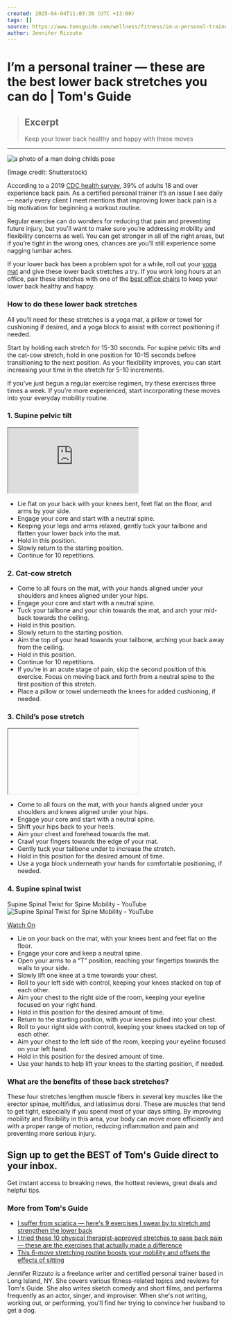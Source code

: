 ```yaml
---
created: 2025-04-04T11:03:30 (UTC +13:00)
tags: []
source: https://www.tomsguide.com/wellness/fitness/im-a-personal-trainer-these-are-the-best-lower-back-stretches-you-can-do
author: Jennifer Rizzuto
---
```


# I’m a personal trainer — these are the best lower back stretches you can do | Tom's Guide

> ## Excerpt
> Keep your lower back healthy and happy with these moves

---
 ![a photo of a man doing childs pose](https://cdn.mos.cms.futurecdn.net/kQP5sBBmSKVnXeCubTAZ3n-1200-80.jpg)

(Image credit: Shutterstock)

According to a 2019 [<u>CDC health survey</u>](https://www.cdc.gov/nchs/products/databriefs/db415.htm), 39% of adults 18 and over experience back pain. As a certified personal trainer it’s an issue I see daily — nearly every client I meet mentions that improving lower back pain is a big motivation for beginning a workout routine.

Regular exercise can do wonders for reducing that pain and preventing future injury, but you’ll want to make sure you’re addressing mobility and flexibility concerns as well. You can get stronger in all of the right areas, but if you’re tight in the wrong ones, chances are you’ll still experience some nagging lumbar aches.

If your lower back has been a problem spot for a while, roll out your [<u>yoga mat</u>](https://www.tomsguide.com/best-picks/best-yoga-mats) and give these lower back stretches a try. If you work long hours at an office, pair these stretches with one of the [<u>best office chairs</u>](https://www.tomsguide.com/best-picks/best-office-chairs) to keep your lower back healthy and happy.

### How to do these lower back stretches

All you’ll need for these stretches is a yoga mat, a pillow or towel for cushioning if desired, and a yoga block to assist with correct positioning if needed.

Start by holding each stretch for 15-30 seconds. For supine pelvic tilts and the cat-cow stretch, hold in one position for 10-15 seconds before transitioning to the next position. As your flexibility improves, you can start increasing your time in the stretch for 5-10 increments.

If you’ve just begun a regular exercise regimen, try these exercises three times a week. If you’re more experienced, start incorporating these moves into your everyday mobility routine.

### 1\. Supine pelvic tilt

<iframe data-lazy-priority="low" data-lazy-src="https://www.youtube.com/embed/TWuR_U9ddcc" allowfullscreen="" src="https://www.youtube.com/embed/TWuR_U9ddcc"></iframe>

-   Lie flat on your back with your knees bent, feet flat on the floor, and arms by your side.
-   Engage your core and start with a neutral spine.
-   Keeping your legs and arms relaxed, gently tuck your tailbone and flatten your lower back into the mat.
-   Hold in this position.
-   Slowly return to the starting position.
-   Continue for 10 repetitions.

### 2\. Cat-cow stretch

-   Come to all fours on the mat, with your hands aligned under your shoulders and knees aligned under your hips.
-   Engage your core and start with a neutral spine.
-   Tuck your tailbone and your chin towards the mat, and arch your mid-back towards the ceiling.
-   Hold in this position.
-   Slowly return to the starting position.
-   Aim the top of your head towards your tailbone, arching your back away from the ceiling.
-   Hold in this position.
-   Continue for 10 repetitions.
-   If you’re in an acute stage of pain, skip the second position of this exercise. Focus on moving back and forth from a neutral spine to the first position of this stretch.
-   Place a pillow or towel underneath the knees for added cushioning, if needed.

### 3\. Child’s pose stretch

<iframe data-lazy-priority="low" data-lazy-src="https://www.youtube.com/embed/kH12QrSGedM" allowfullscreen=""></iframe>

-   Come to all fours on the mat, with your hands aligned under your shoulders and knees aligned under your hips.
-   Engage your core and start with a neutral spine.
-   Shift your hips back to your heels.
-   Aim your chest and forehead towards the mat.
-   Crawl your fingers towards the edge of your mat.
-   Gently tuck your tailbone under to increase the stretch.
-   Hold in this position for the desired amount of time.
-   Use a yoga block underneath your hands for comfortable positioning, if needed.

### 4\. Supine spinal twist

Supine Spinal Twist for Spine Mobility - YouTube ![Supine Spinal Twist for Spine Mobility - YouTube](https://img.youtube.com/vi/mNdJti7ZwKI/maxresdefault.jpg)

[Watch On](https://youtu.be/mNdJti7ZwKI)

-   Lie on your back on the mat, with your knees bent and feet flat on the floor.
-   Engage your core and keep a neutral spine.
-   Open your arms to a “T” position, reaching your fingertips towards the walls to your side.
-   Slowly lift one knee at a time towards your chest.
-   Roll to your left side with control, keeping your knees stacked on top of each other.
-   Aim your chest to the right side of the room, keeping your eyeline focused on your right hand.
-   Hold in this position for the desired amount of time.
-   Return to the starting position, with your knees pulled into your chest.
-   Roll to your right side with control, keeping your knees stacked on top of each other.
-   Aim your chest to the left side of the room, keeping your eyeline focused on your left hand.
-   Hold in this position for the desired amount of time.
-   Use your hands to help lift your knees to the starting position, if needed.

### What are the benefits of these back stretches?

These four stretches lengthen muscle fibers in several key muscles like the erector spinae, multifidus, and latissimus dorsi. These are muscles that tend to get tight, especially if you spend most of your days sitting. By improving mobility and flexibility in this area, your body can move more efficiently and with a proper range of motion, reducing inflammation and pain and preventing more serious injury.

## Sign up to get the BEST of Tom's Guide direct to your inbox.

Get instant access to breaking news, the hottest reviews, great deals and helpful tips.

### More from Tom's Guide

-   [I suffer from sciatica — here's 9 exercises I swear by to stretch and strengthen the lower back](https://www.tomsguide.com/news/best-exercises-strengthen-lower-back)
-   [I tried these 10 physical therapist-approved stretches to ease back pain — these are the exercises that actually made a difference](https://www.tomsguide.com/wellness/fitness/i-tried-these-10-physical-therapist-approved-stretches-to-ease-back-pain-these-are-the-exercises-that-actually-made-a-differencehttps://www.tomsguide.com/wellness/fitness/i-tried-these-10-physical-therapist-approved-stretches-to-ease-back-pain-these-are-the-exercises-that-actually-made-a-difference)
-   [This 6-move stretching routine boosts your mobility and offsets the effects of sitting](https://www.tomsguide.com/wellness/fitness/this-6-move-stretching-routine-boosts-your-mobility-and-offsets-the-effects-of-sitting)

Jennifer Rizzuto is a freelance writer and certified personal trainer based in Long Island, NY. She covers various fitness-related topics and reviews for Tom's Guide. She also writes sketch comedy and short films, and performs frequently as an actor, singer, and improviser. When she's not writing, working out, or performing, you'll find her trying to convince her husband to get a dog.
